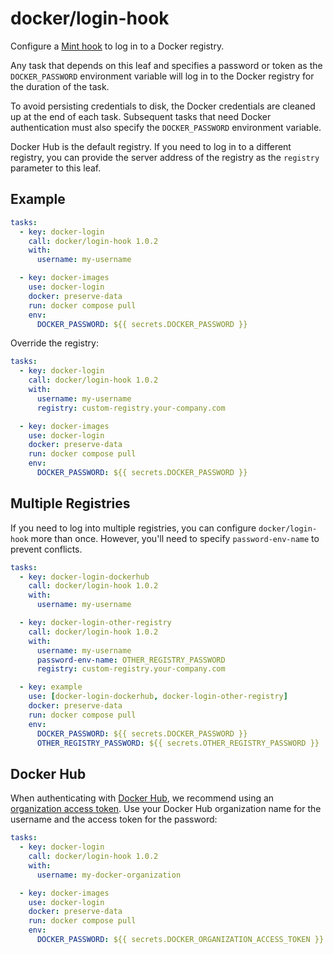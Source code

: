 # docker/login-hook

Configure a [Mint hook](https://www.rwx.com/docs/mint/hooks) to log in to a Docker registry.

Any task that depends on this leaf and specifies a password or token as the `DOCKER_PASSWORD` environment variable will log in to the Docker registry for the duration of the task.

To avoid persisting credentials to disk, the Docker credentials are cleaned up at the end of each task. Subsequent
tasks that need Docker authentication must also specify the `DOCKER_PASSWORD` environment variable.

Docker Hub is the default registry. If you need to log in to a different registry, you can provide the server address
of the registry as the `registry` parameter to this leaf.

## Example

```yaml
tasks:
  - key: docker-login
    call: docker/login-hook 1.0.2
    with:
      username: my-username

  - key: docker-images
    use: docker-login
    docker: preserve-data
    run: docker compose pull
    env:
      DOCKER_PASSWORD: ${{ secrets.DOCKER_PASSWORD }}
```

Override the registry:

```yaml
tasks:
  - key: docker-login
    call: docker/login-hook 1.0.2
    with:
      username: my-username
      registry: custom-registry.your-company.com

  - key: docker-images
    use: docker-login
    docker: preserve-data
    run: docker compose pull
    env:
      DOCKER_PASSWORD: ${{ secrets.DOCKER_PASSWORD }}
```

## Multiple Registries

If you need to log into multiple registries, you can configure `docker/login-hook` more than once.
However, you'll need to specify `password-env-name` to prevent conflicts.

```yaml
tasks:
  - key: docker-login-dockerhub
    call: docker/login-hook 1.0.2
    with:
      username: my-username

  - key: docker-login-other-registry
    call: docker/login-hook 1.0.2
    with:
      username: my-username
      password-env-name: OTHER_REGISTRY_PASSWORD
      registry: custom-registry.your-company.com

  - key: example
    use: [docker-login-dockerhub, docker-login-other-registry]
    docker: preserve-data
    run: docker compose pull
    env:
      DOCKER_PASSWORD: ${{ secrets.DOCKER_PASSWORD }}
      OTHER_REGISTRY_PASSWORD: ${{ secrets.OTHER_REGISTRY_PASSWORD }}
```

## Docker Hub

When authenticating with [Docker Hub](https://hub.docker.com/), we recommend using an
[organization access token](https://docs.docker.com/security/for-admins/access-tokens/). Use your Docker Hub
organization name for the username and the access token for the password:

```yaml
tasks:
  - key: docker-login
    call: docker/login-hook 1.0.2
    with:
      username: my-docker-organization

  - key: docker-images
    use: docker-login
    docker: preserve-data
    run: docker compose pull
    env:
      DOCKER_PASSWORD: ${{ secrets.DOCKER_ORGANIZATION_ACCESS_TOKEN }}
```
